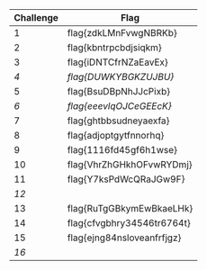 | Challenge | Flag                       |
| --------- | -------------------------- |
| 1         | flag{zdkLMnFvwgNBRKb}      |
| 2         | flag{kbntrpcbdjsiqkm}      |
| 3         | flag{iDNTCfrNZaEavEx}      |
| *4*       | *flag{DUWKYBGKZUJBU}*      |
| 5         | flag{BsuDBpNhJJcPixb}      |
| *6*       | *flag{eeevlqOJCeGEEcK}*    |
| 7         | flag{ghtbbsudneyaexfa}     |
| 8         | flag{adjoptgytfnnorhq}     |
| 9         | flag{1116fd45gf6h1wse}     |
| 10        | flag{VhrZhGHkhOFvwRYDmj}   |
| 11        | flag{Y7ksPdWcQRaJGw9F}     |
| *12*      |                            |
| 13        | flag{RuTgGBkymEwBkaeLHk}   |
| 14        | flag{cfvgbhry34546tr6764t} |
| 15        | flag{ejng84nsloveanfrfjgz} |
| *16*      |                            |
